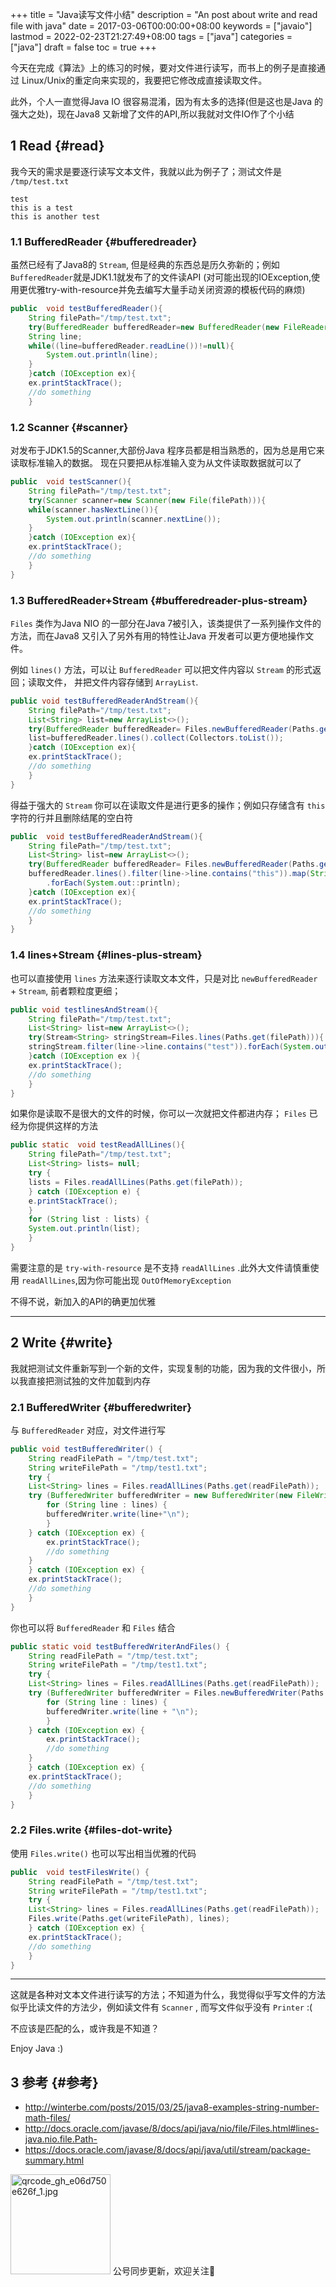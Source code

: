 +++
title = "Java读写文件小结"
description = "An post about write and read file with java"
date = 2017-03-06T00:00:00+08:00
keywords = ["javaio"]
lastmod = 2022-02-23T21:27:49+08:00
tags = ["java"]
categories = ["java"]
draft = false
toc = true
+++

今天在完成《算法》上的练习的时候，要对文件进行读写，而书上的例子是直接通过 Linux/Unix的重定向来实现的，我要把它修改成直接读取文件。

此外，个人一直觉得Java IO 很容易混淆，因为有太多的选择(但是这也是Java 的强大之处)，现在Java8 又新增了文件的API,所以我就对文件IO作了个小结


## <span class="section-num">1</span> Read {#read}

我今天的需求是要逐行读写文本文件，我就以此为例子了；测试文件是 `/tmp/test.txt`

```text
test
this is a test
this is another test
```


### <span class="section-num">1.1</span> BufferedReader {#bufferedreader}

虽然已经有了Java8的 `Stream`, 但是经典的东西总是历久弥新的；例如 `BufferedReader`就是JDK1.1就发布了的文件读API (对可能出现的IOException,使用更优雅try-with-resource并免去编写大量手动关闭资源的模板代码的麻烦)

```java
public  void testBufferedReader(){
    String filePath="/tmp/test.txt";
    try(BufferedReader bufferedReader=new BufferedReader(new FileReader(filePath))){
	String line;
	while((line=bufferedReader.readLine())!=null){
	    System.out.println(line);
	}
    }catch (IOException ex){
	ex.printStackTrace();
	//do something
    }
```


### <span class="section-num">1.2</span> Scanner {#scanner}

对发布于JDK1.5的Scanner,大部份Java 程序员都是相当熟悉的，因为总是用它来读取标准输入的数据。 现在只要把从标准输入变为从文件读取数据就可以了

```java
public  void testScanner(){
    String filePath="/tmp/test.txt";
    try(Scanner scanner=new Scanner(new File(filePath))){
	while(scanner.hasNextLine()){
	    System.out.println(scanner.nextLine());
	}
    }catch (IOException ex){
	ex.printStackTrace();
	//do something
    }
}
```


### <span class="section-num">1.3</span> BufferedReader+Stream {#bufferedreader-plus-stream}

`Files` 类作为Java NIO 的一部分在Java 7被引入，该类提供了一系列操作文件的方法，而在Java8 又引入了另外有用的特性让Java 开发者可以更方便地操作文件。

例如 `lines()` 方法，可以让 `BufferedReader` 可以把文件内容以 `Stream` 的形式返回；读取文件， 并把文件内容存储到 `ArrayList`.

```java
public void testBufferedReaderAndStream(){
    String filePath="/tmp/test.txt";
    List<String> list=new ArrayList<>();
    try(BufferedReader bufferedReader= Files.newBufferedReader(Paths.get(filePath))){
	list=bufferedReader.lines().collect(Collectors.toList());
    }catch (IOException ex){
	ex.printStackTrace();
	//do something
    }
}
```

得益于强大的 `Stream` 你可以在读取文件是进行更多的操作；例如只存储含有 `this` 字符的行并且删除结尾的空白符

```java
public  void testBufferedReaderAndStream(){
    String filePath="/tmp/test.txt";
    List<String> list=new ArrayList<>();
    try(BufferedReader bufferedReader= Files.newBufferedReader(Paths.get(filePath))){
	bufferedReader.lines().filter(line->line.contains("this")).map(String::trim)
	    .forEach(System.out::println);
    }catch (IOException ex){
	ex.printStackTrace();
	//do something
    }
}
```


### <span class="section-num">1.4</span> lines+Stream {#lines-plus-stream}

也可以直接使用 `lines` 方法来逐行读取文本文件，只是对比 `newBufferedReader` + `Stream`, 前者颗粒度更细；

```java
public void testlinesAndStream(){
    String filePath="/tmp/test.txt";
    List<String> list=new ArrayList<>();
    try(Stream<String> stringStream=Files.lines(Paths.get(filePath))){
	stringStream.filter(line->line.contains("test")).forEach(System.out::println);
    }catch (IOException ex ){
	ex.printStackTrace();
	//do something
    }
}
```

如果你是读取不是很大的文件的时候，你可以一次就把文件都进内存； `Files` 已经为你提供这样的方法

```java
public static  void testReadAllLines(){
    String filePath="/tmp/test.txt";
    List<String> lists= null;
    try {
	lists = Files.readAllLines(Paths.get(filePath));
    } catch (IOException e) {
	e.printStackTrace();
    }
    for (String list : lists) {
	System.out.println(list);
    }
}
```

需要注意的是 `try-with-resource` 是不支持 `readAllLines` .此外大文件请慎重使用 `readAllLines`,因为你可能出现 `OutOfMemoryException`

不得不说，新加入的API的确更加优雅

---


## <span class="section-num">2</span> Write {#write}

我就把测试文件重新写到一个新的文件，实现复制的功能，因为我的文件很小，所以我直接把测试独的文件加载到内存


### <span class="section-num">2.1</span> BufferedWriter {#bufferedwriter}

与 `BufferedReader` 对应，对文件进行写

```java
public void testBufferedWriter() {
    String readFilePath = "/tmp/test.txt";
    String writeFilePath = "/tmp/test1.txt";
    try {
	List<String> lines = Files.readAllLines(Paths.get(readFilePath));
	try (BufferedWriter bufferedWriter = new BufferedWriter(new FileWriter(writeFilePath))) {
	    for (String line : lines) {
		bufferedWriter.write(line+"\n");
	    }
	} catch (IOException ex) {
	    ex.printStackTrace();
	    //do something
	}
    } catch (IOException ex) {
	ex.printStackTrace();
	//do something
    }
}
```

你也可以将 `BufferedReader` 和 `Files` 结合

```java
public static void testBufferedWriterAndFiles() {
    String readFilePath = "/tmp/test.txt";
    String writeFilePath = "/tmp/test1.txt";
    try {
	List<String> lines = Files.readAllLines(Paths.get(readFilePath));
	try (BufferedWriter bufferedWriter = Files.newBufferedWriter(Paths.get(writeFilePath))) {
	    for (String line : lines) {
		bufferedWriter.write(line + "\n");
	    }
	} catch (IOException ex) {
	    ex.printStackTrace();
	    //do something
	}
    } catch (IOException ex) {
	ex.printStackTrace();
	//do something
    }
}
```


### <span class="section-num">2.2</span> Files.write {#files-dot-write}

使用 `Files.write()` 也可以写出相当优雅的代码

```java
public  void testFilesWrite() {
    String readFilePath = "/tmp/test.txt";
    String writeFilePath = "/tmp/test1.txt";
    try {
	List<String> lines = Files.readAllLines(Paths.get(readFilePath));
	Files.write(Paths.get(writeFilePath), lines);
    } catch (IOException ex) {
	ex.printStackTrace();
	//do something
    }
}
```

---

这就是各种对文本文件进行读写的方法；不知道为什么，我觉得似乎写文件的方法似乎比读文件的方法少，例如读文件有 `Scanner` , 而写文件似乎没有 `Printer` :(

不应该是匹配的么，或许我是不知道？

Enjoy Java :)


## <span class="section-num">3</span> 参考 {#参考}

-   <http://winterbe.com/posts/2015/03/25/java8-examples-string-number-math-files/>
-   <http://docs.oracle.com/javase/8/docs/api/java/nio/file/Files.html#lines-java.nio.file.Path->
-   <https://docs.oracle.com/javase/8/docs/api/java/util/stream/package-summary.html>

<div center class="qr-container">
<img src="/ox-hugo/qrcode_gh_e06d750e626f_1.jpg" alt="qrcode_gh_e06d750e626f_1.jpg" width="160px" height="160px" center="t" class="qr-container" />
公号同步更新，欢迎关注👻
</div>

